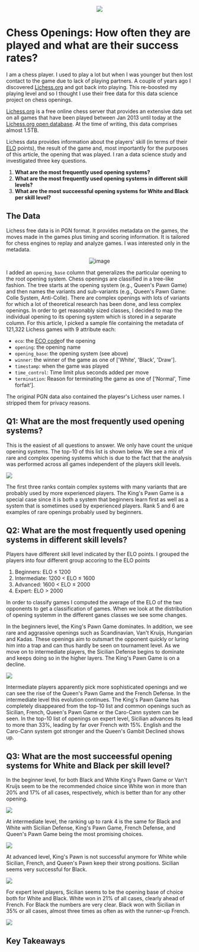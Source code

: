 <p align="center">
  <img src="images/Analyzing_Chess_Opening_Systems.jpg?raw=true"/>
</p>

# Chess Openings: How often they are played and what are their success rates?

I am a chess player. I used to play a lot but when I was younger but then lost
contact to the game due to lack of playing partners. A couple of
years ago I discovered [Lichess.org](https://lichess.org) and got back into playing. This
re-boosted my playing level and so I thought I use their free data
for this data science project on chess openings.

[Lichess.org](https://lichess.org) is a free online chess server that provides an extensive
data set on all games that have been played between Jan 2013 until
today at the [Lichess.org open database](https://database.lichess.org/). At the time of writing, this
data comprises almost 1.5TB.

Lichess data provides information about the players\' skill (in terms of their [ELO](https://en.wikipedia.org/wiki/Elo_rating_system) points), the result
of the game and, most importantly for the purposes of this article, the opening that was played. I ran
a data science study and investigated three key questions.

1. **What are the most frequently used opening systems?**
2. **What are the most frequently used opening systems in different skill levels?**
3. **What are the most succeessful opening systems for White and Black per skill level?**

## The Data

Lichess free data is in PGN format. It provides metadata on the games,
the moves made in the games plus timing and scoring information. It
is tailored for chess engines to replay and analyze games. I was interested only
in the metadata.  

<p align="center">
  <img alt="image" src="images/metadata.png">
</p>

I added an `opening_base` column that generalizes the particular opening to the root opening system. Chess openings are classified in a tree-like fashion. The tree starts at the opening system (e.g., Queen\'s Pawn Game) and then names the variants and sub-variants (e.g., Queen's Pawn Game: Colle System, Anti-Colle). There are complex openings with lots of variants for which a lot of theoretical research has been done, and less complex openings. In order to get reasonably sized classes, I decided to map the individual opening to its opening system which is stored in a separate column.
For this article, I picked a sample file containing the metadata of 121,322 Lichess games
with 9 attribute each:

- `eco`: the [ECO code](https://en.wikipedia.org/wiki/Encyclopaedia_of_Chess_Openings)of the opening
- `opening`: the opening name
- `opening_base`: the opening system (see above)
- `winner`: the winner of the game as one of ['White', 'Black', 'Draw'].
- `timestamp`: when the game was played
- `time_control`: Time limit plus seconds added per move
- `termination`: Reason for terminating the game as one of ['Normal', Time forfait'].

The original PGN data also contained the playesr\'s Lichess user names. I stripped them for privacy reasons.

## Q1: What are the most frequently used opening systems?

This is the easiest of all questions to answer. We only have count the unique opening systems. The top-10
of this list is shown below. We see a mix of rare and complex opening systems
which is due to the fact that the analysis was performed across all
games independent of the players skill levels.

![](images/Total_Distribution_of_Opening_Systems.jpg)

The first three ranks contain complex systems with many variants that
are probably used by more experienced players. The King\'s Pawn Game
is a special case since it is both a system that beginners learn first
as well as a system that is sometimes used by experienced players.
Rank 5 and 6 are examples of rare openings probably used by beginners.

## Q2: What are the most frequently used opening systems in different skill levels?

Players have different skill level indicated by ther ELO points. I grouped the players into four different
group accoring to the ELO points

1. Beginners: ELO &le; 1200
2. Intermediate: 1200 &lt; ELO &le; 1600
3. Advanced: 1600 &lt; ELO &le; 2000
4. Expert: ELO &gt; 2000

In order to classify games I computed the average of the ELO of the two opponents to get
a classification of games. When we look at the distribution of opening systemm in the different
ganes classes we see some changes.

In the beginners level, the King\'s Pawn Game dominates. In addition, we see rare and aggrassive
openings such as Scandinavian, Van\'t Kruijs, Hungarian and Kadas.
These openings aim to outsmart the opponent quickly or luring him into
a trap and can thus hardly be seen on tournament level. As we move
on to intermediate players, the Sicilian Defense begins to dominate
and keeps doing so in the higher layers. The King\'s Pawn Game is on
a decline.

![](images/Distribution_of_Opening_Systems.jpg)

Intermediate players apparently pick more sophisticated
openings and we can see the rise of the Queen\'s Pawn Game and the
French Defense. In the intermediate level this evolution continues.
The King\'s Pawn Game has completely disappeared from the top-10 list
and common openings such as Sicilian, French, Queen\'s Pawn Game or
the Caro-Cann system can be seen. In the top-10 list of openings on
expert level, Sicilian advances its lead to more than 33%, leading by
far over French with 15%. English and the Caro-Cann system got
stronger and the Queen's Gambit Declined shows up.

## Q3: What are the most succeessful opening systems for White and Black per skill level?

In the beginner level, for both Black and White King\'s Pawn Game
or Van\'t Kruijs seem to be the recommended choice since White won
in more than 20% and 17% of all cases, respectively, which is better
than for any other opening.

![](images/Games_won_per_opening_system_[Beginners].jpg)

At intermediate level, the ranking up to rank 4 is the same for
Black and White with Sicilian Defense, King\'s Pawn Game, French
Defense, and Queen\'s Pawn Game being the most promising choices.

![](images/Games_won_per_opening_system_[Intermediate].jpg)

At advanced level, King\'s Pawn is not successful anymore for White
while Sicilian, French, and Queen\'s Pawn keep their strong positions.
Sicilian seems very successful for Black.

![](images/Games_won_per_opening_system_[Advanced].jpg)

For expert level players, Sicilian seems to be the opening base of
choice both for White and Black. White won in 21% of all cases,
clearly ahead of French. For Black the numbers are very clear.
Black won with Sicilian in 35% or all cases, almost three times as
often as with the runner-up French.

![](images/Games_won_per_opening_system_[Experts].jpg)

## Key Takeaways
